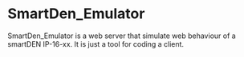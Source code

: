# SmartDen_Emulator
SmartDen_Emulator is a web server that simulate web behaviour of a smartDEN IP-16-xx.
It is just a tool for coding a client.
